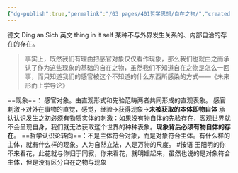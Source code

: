 ```yaml
---
{"dg-publish":true,"permalink":"/03 pages/401哲学思想/自在之物/","created":"2024-11-30T21:01:33.959+08:00","updated":"2025-03-02T20:30:32.530+08:00"}
---
```


德文 Ding an Sich
英文 thing in it self
某种不与外界发生关系的、内部自洽的存在的存在。
>事实上，既然我们有理由把感官对象仅仅看作现象，那么我们也就由之而承认了作为这些现象的基础的自在之物，虽然我们不知道自在之物是怎么一回事，而只知道我们的感官被这个不知道的什么东西所感染的方式——《未来形而上学导论》

==现象==：  感官对象。由直观形式和先验范畴两者共同形成的直观表象。
感官刺激→对外在事物的直觉，感觉，经验→获得现象→**未被获取的本体即物自体**
承认认识发生之初必须有物质实体的刺激：如果没有物自体的先验存在，客观世界就不会呈现自身，我们就无法获取这个世界的种种表象。**现象背后必须有物自体的存在**。
==哲学认识论转向==：不是主体符合对象，而是对象符合主体。有什么样的主体，就有什么样的现象。人为自然立法，人是万物的尺度。
#按语 王阳明的你不来看花，此花就与你归于同寂，你来看花，就明媚起来，虽然也说的是对象符合主体，但是没有区分自在之物与现象
